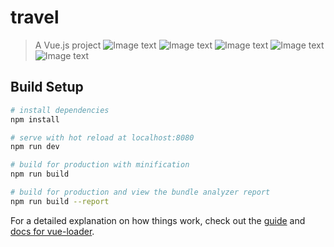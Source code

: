 # travel

> A Vue.js project
![Image text](https://github.com/xzz6996/vueTravel/tree/master/static/1.png)
![Image text](https://github.com/xzz6996/vueTravel/tree/master/static/2.png)
![Image text](https://github.com/xzz6996/vueTravel/tree/master/static/3.png)
![Image text](https://github.com/xzz6996/vueTravel/tree/master/static/4.png)
![Image text](https://github.com/xzz6996/vueTravel/tree/master/static/5.png)

## Build Setup

``` bash
# install dependencies
npm install

# serve with hot reload at localhost:8080
npm run dev

# build for production with minification
npm run build

# build for production and view the bundle analyzer report
npm run build --report
```

For a detailed explanation on how things work, check out the [guide](http://vuejs-templates.github.io/webpack/) and [docs for vue-loader](http://vuejs.github.io/vue-loader).
